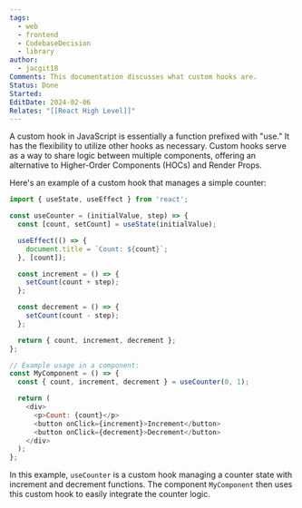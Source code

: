 ```yaml
---
tags:
  - web
  - frontend
  - CodebaseDecision
  - library
author:
  - jacgit18
Comments: This documentation discusses what custom hooks are.
Status: Done
Started: 
EditDate: 2024-02-06
Relates: "[[React High Level]]"
---
```

A custom hook in JavaScript is essentially a function prefixed with "use." It has the flexibility to utilize other hooks as necessary. Custom hooks serve as a way to share logic between multiple components, offering an alternative to Higher-Order Components (HOCs) and Render Props.

Here's an example of a custom hook that manages a simple counter:

```javascript
import { useState, useEffect } from 'react';

const useCounter = (initialValue, step) => {
  const [count, setCount] = useState(initialValue);

  useEffect(() => {
    document.title = `Count: ${count}`;
  }, [count]);

  const increment = () => {
    setCount(count + step);
  };

  const decrement = () => {
    setCount(count - step);
  };

  return { count, increment, decrement };
};

// Example usage in a component:
const MyComponent = () => {
  const { count, increment, decrement } = useCounter(0, 1);

  return (
    <div>
      <p>Count: {count}</p>
      <button onClick={increment}>Increment</button>
      <button onClick={decrement}>Decrement</button>
    </div>
  );
};
```

In this example, `useCounter` is a custom hook managing a counter state with increment and decrement functions. The component `MyComponent` then uses this custom hook to easily integrate the counter logic.

